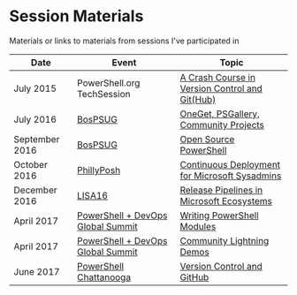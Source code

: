# Session Materials

Materials or links to materials from sessions I've participated in

| Date | Event | Topic |
|---|---|---|
| July 2015 | PowerShell.org TechSession | [A Crash Course in Version Control and Git(Hub)](https://github.com/RamblingCookieMonster/Git-Presentation) |
| July 2016 | [BosPSUG](https://www.meetup.com/Boston-PowerShell-User-Group/) | [OneGet, PSGallery, Community Projects](https://github.com/BosPSUG/PresentationMaterials/tree/master/July%202016%20-%20OneGet%2C%20PSGallery%2C%20Community%20Projects) |
| September 2016 | [BosPSUG](https://www.meetup.com/Boston-PowerShell-User-Group/) | [Open Source PowerShell](https://github.com/BosPSUG/PresentationMaterials/tree/master/September%202016%20-%20Open%20Source%20PowerShell) |
| October 2016 | [PhillyPosh](http://phillyposh.org/) | [Continuous Deployment for Microsoft Sysadmins](/PhillyPosh-October/) |
| December 2016 | [LISA16](https://www.usenix.org/conference/lisa16) | [Release Pipelines in Microsoft Ecosystems](https://www.usenix.org/conference/lisa16/conference-program/presentation/frame) |
| April 2017 | [PowerShell + DevOps Global Summit](https://eventloom.com/event/home/summit2017) | [Writing PowerShell Modules](https://github.com/RamblingCookieMonster/WritingModules) |
| April 2017 | [PowerShell + DevOps Global Summit](https://eventloom.com/event/home/summit2017) | [Community Lightning Demos](https://github.com/devops-collective-inc/summit-materials#community-lightning-demos) |
| June 2017 | [PowerShell Chattanooga](https://www.meetup.com/PowerShell_Chattanooga/events/239845484/) | [Version Control and GitHub](/Chattanooga-June/) |